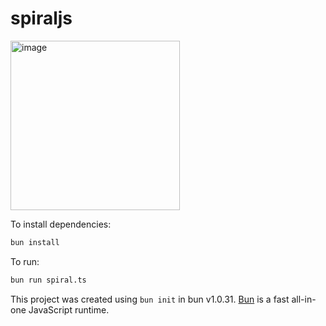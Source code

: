 # spiraljs

<img width="271" alt="image" src="https://github.com/user-attachments/assets/07069771-3f5d-4677-8387-1f725e8b43cd" />

To install dependencies:

```bash
bun install
```

To run:

```bash
bun run spiral.ts
```

This project was created using `bun init` in bun v1.0.31. [Bun](https://bun.sh) is a fast all-in-one JavaScript runtime.
